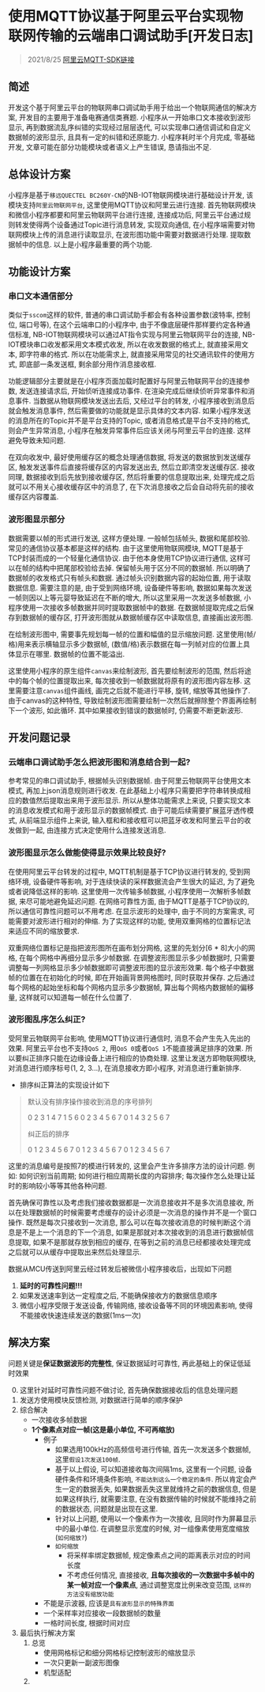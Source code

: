 # 使用MQTT协议基于阿里云平台实现物联网传输的云端串口调试助手[开发日志]

> 2021/8/25
> [阿里云MQTT-SDK链接](https://github.com/aliyun/alibabacloud-iot-device-sdk)

## 简述

开发这个基于阿里云平台的物联网串口调试助手用于给出一个物联网通信的解决方案, 开发目的主要用于准备电赛通信类赛题. 小程序从一开始串口文本接收到波形显示, 再到数据流乱序纠错的实现经过层层迭代, 可以实现串口通信调试和自定义数据帧的波形显示, 且具有一定的纠错和还原能力. 小程序耗时半个月完成, 零基础开发, 文章可能在部分功能模块或者语义上产生错误, 恳请指出不足.

## 总体设计方案

小程序是基于`移远QUECTEL BC260Y-CN`的NB-IOT物联网模块进行基础设计开发, 该模块支持`阿里云物联网平台`, 这里使用MQTT协议和阿里云进行连接. 首先物联网模块和微信小程序都要和阿里云物联网平台进行连接, 连接成功后, 阿里云平台通过规则转发使得两个设备通过Topic进行消息转发, 实现双向通信, 在小程序端需要对物联网模块上传的消息进行读取显示, 在波形图功能中需要对数据进行处理. 提取数据帧中的信息. 以上是小程序最重要的两个功能.

## 功能设计方案

### 串口文本通信部分

类似于`sscom`这样的软件, 普通的串口调试助手都会有各种设置参数(波特率, 控制位, 端口号等), 在这个云端串口的小程序中, 由于不像底层硬件那样要约定各种通信标准, NB-IOT物联网模块可以通过AT指令实现与阿里云物联网平台的连接, NB-IOT模块串口收发都采用文本模式收发, 所以在收发数据的格式上, 就直接采用文本, 即字符串的格式. 所以在功能需求上, 就直接采用常见的社交通讯软件的使用方式, 即底部一条发送框, 剩余部分用作消息接收框.

功能逻辑部分主要就是在小程序页面加载时配置好与阿里云物联网平台的连接参数, 发送连接请求后, 开始侦听连接成功事件. 在渲染完成后继续侦听异常事件和消息事件. 当数据从物联网模块发送出去后, 又经过平台的转发, 小程序接收到消息后就会触发消息事件, 然后需要做的功能就是显示具体的文本内容. 如果小程序发送的消息所在的Topic并不是平台支持的Topic, 或者消息格式是平台不支持的格式, 则会产生异常消息, 小程序在触发异常事件后应该关闭与阿里云平台的连接. 这样避免导致未知问题.

在双向收发中, 最好使用缓存区的概念处理通信数据, 将发送的数据放到发送缓存区, 触发发送事件后直接将缓存区的内容发送出去, 然后立即清空发送缓存区. 接收同理, 数据接收到后先放到接收缓存区, 然后将重要的信息提取出来, 处理完成之后就可以不用关心接收缓存区中的消息了, 在下次消息接收之后会自动将先前的接收缓存区内容覆盖.

### 波形图显示部分

数据需要以帧的形式进行发送, 这样方便处理. 一般帧包括帧头, 数据和尾部校验. 常见的通信协议基本都是这样的结构. 由于这里使用物联网模块, MQTT是基于TCP封装而成的一个轻量化通信协议. 由于他本身使用TCP协议进行通信, 这样可以在帧的结构中把尾部校验给去掉. 保留帧头用于区分不同的数据帧. 所以明确了数据帧的收发格式只有帧头和数据. 通过帧头识别数据内容的起始位置, 用于读取数据信息. 需要注意的是, 由于受到网络环境, 设备硬件等影响, 数据如果每次发送一帧则因以上等元婴导致延迟在不断的增大, 所以这里采用一次发送多帧数据, 小程序使用一次接收多帧数据并同时提取数据帧中的数据. 在数据帧提取完成之后保存到数据帧的缓存区, 打开波形图就从数据帧缓存区中读取信息, 直接画出波形图.

在绘制波形图中, 需要事先规划每一帧的位置和幅值的显示缩放问题. 这里使用(帧/格)用来表示横轴显示多少数据帧, (数值/格)表示数据在每一列帧对应的位置上具体显示在哪里. 数据帧的位置不能溢出.

这里使用小程序的原生组件`canvas`来绘制波形, 首先要绘制波形的范围, 然后将途中的每个帧的位置提取出来, 每次接收到一帧数据就将原有的波形图内容左移. 这里需要注意`canvas`组件画线, 画完之后就不能进行平移, 旋转, 缩放等其他操作了. 由于canvas的这种特性, 导致绘制波形图需要绘制一次然后就擦除整个界面再绘制下一个波形, 如此循环. 其中如果接收到错误的数据帧时, 仍需要不断更新波形.

## 开发问题记录

### 云端串口调试助手怎么把波形图和消息结合到一起?

参考常见的串口调试助手, 根据帧头识别数据帧. 由于阿里云物联网平台使用文本模式, 再加上json消息规则进行收发. 在此基础上小程序只需要把字符串转换成相应的数值然后提取出来用于波形显示. 所以从整体功能需求上来说, 只要实现文本的消息收发模式和用于波形显示的数据帧模式. 由于可能后续需要扩展蓝牙透传模式, 从前端显示组件上来说, 输入框和和接收框可以把蓝牙收发和阿里云平台的收发做到一起, 由连接方式决定使用什么连接发送消息.

### 波形图显示怎么做能使得显示效果比较良好?

在使用阿里云平台转发的过程中, MQTT机制是基于TCP协议进行转发的, 受到网络环境, 设备硬件等影响, 对于连续快读的采样数据流会产生很大的延迟, 为了避免或者说降低这样的影响. 这里使用一次传输多帧数据, 小程序使用一次解析多帧数据, 来尽可能地避免延迟问题. 在网络可靠性方面, 由于MQTT是基于TCP协议的, 所以通信可靠性问题可以不用考虑. 在显示波形的处理中, 由于不同的方案需求, 可能需要对波形进行相对的伸缩. 为了实现这样的功能, 使用双重网格的位置标记法来适应不同的缩放要求.

双重网络位置标记是指把波形图所在画布划分网格, 这里的先划分[6 * 8]大小的网格, 在每个网格中再细分显示多少帧数据. 在调整波形图显示多少帧数据时, 只需要调整每一列网格显示多少帧数据即可调整波形图的显示波形效果. 每个格子中数据帧的位置在在初始化的时候, 即在开始画背景网格图时, 同时获取并保存. 之后通过每个网格的起始坐标和每个网格内显示多少数据帧, 算出每个网格内数据帧的偏移量, 这样就可以知道每一帧在什么位置了.

### 波形图乱序怎么纠正?

受阿里云物联网平台影响, 使用MQTT协议进行通信时, 消息不会产生先入先出的效果. 阿里云平台也不支持`QoS 2`, 用`QoS 0`或者`QoS 1`不能直接满足排序的效果. 所以要纠正排序只能在边缘设备上进行相应的协商处理. 这里让发送方即物联网模块, 对消息进行顺序标号(1, 2, 3...), 在消息接收方即小程序, 对消息进行重新排序.

- 排序纠正算法的实现设计如下

> 默认没有排序操作接收到消息的序号排列
> 
> 0 2 3 1 4 7 1 5 6 0 2 3 4 5 6 7 0 1 4 3 2 5 6 7
> 
> 纠正后的排序
> 
> 0 1 2 3 4 5 6 7 0 1 2 3 4 5 6 7 0 1 2 3 4 5 6 7

这里的消息编号是按照7的模进行转发的, 这里会产生许多排序方法的设计问题. 例如: 如何识别当前周期; 如何进行相应周期长度的内容排序; 每次操作怎么处理让延时的影响较小等等其他各种问题.

首先确保可靠性以及考虑我们接收数据都是一次消息接收并不是多次消息接收, 所以在处理数据帧的时候需要考虑缓存的设计必须是一次消息的操作并不是一个窗口操作. 既然是每次只接收到一次消息, 那么可以在每次接收消息的时候判断这个消息是不是上一个消息的下一个消息, 如果是那就对本次接收到的消息进行数据帧信息提取, 如果不是那就存放到相应的缓存, 在等到之前的消息已经都接收处理完成之后就可以从缓存中提取出来然后处理显示. 



数据从MCU传送到阿里云经过转发后被微信小程序接收后，出现如下问题

1. **延时的可靠性问题!!!**
2. 如果发送速率到达一定程度之后, 不能确保接收方的数据信息顺序
3. 微信小程序受限于发送设备, 传输网络, 接收设备等不同的环境因素影响, 使得不能接收快速连续发送的数据(1ms一次)

## 解决方案

问题关键是**保证数据波形的完整性**, 保证数据延时可靠性, 再此基础上的保证低延时效果

0. 这里针对延时可靠性问题不做讨论, 首先确保数据接收后的信息处理问题
1. 发送方使用模块反馈检测, 对数据进行简单的顺序保护
2. 综合解决
   - 一次接收多帧数据
   - **1个像素点对应一帧(这是最小单位, 不可再缩放)**
     - 例子
       - 如果选用100kHz的高频信号进行传输, 首先一次发送多个数据帧, 这里`假设1次发送100帧`.
       - 基于以上假设, 可以知道接收每次间隔1ms, 这里有一个问题, 设备硬件条件和环境条件影响, `不能达到这么一个稳定的条件`. 所以肯定会产生一定的数据丢失, 如果数据丢失这里就维持之前的数据信息, 但是如果这样执行, 就需要注意, 在没有数据传输的时候就不能维持之前的数据状态, 问题就是出现在这里.
       - 针对以上问题, 使用以一个像素作为一次接收, 且同时作为屏幕显示中的最小单位. 在调整显示宽度的时候, 对一组像素使用宽度缩放(`如何缩放?`)
       - `如何缩放`
         - 将采样率绑定数据帧, 规定像素点之间的距离表示对应的时间长度
         - 不考虑任何情况, 直接接收, **且每次接收的一次数据中多帧中的某一帧对应一个像素点**, 通过调整宽度比例来改变范围, `这样的方法没有缩放功能`
     - 不能是示波器, 应该是`具有波形显示的特殊界面`
     - 一个采样率对应接收一段数据帧的数量
     - 一格时间长度, 根据时间对应
3. 最后执行解决方案
   1. 总览
      - 使用网格标记和细分网格标记控制波形的缩放显示
      - 一次只更新一副波形图像
      - 机型适配
   2. 
